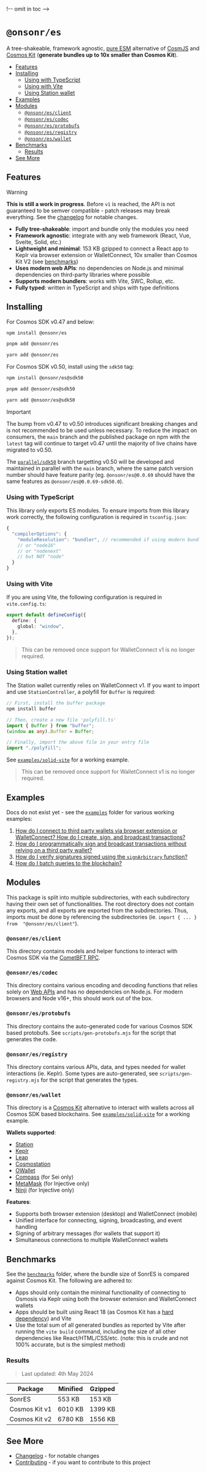 !-- omit in toc -->

# `@onsonr/es`

A tree-shakeable, framework agnostic, [pure ESM](https://gist.github.com/sindresorhus/a39789f98801d908bbc7ff3ecc99d99c) alternative of [CosmJS](https://github.com/cosmos/cosmjs) and [Cosmos Kit](https://cosmoskit.com) (**generate bundles up to 10x smaller than Cosmos Kit**).

- [Features](#features)
- [Installing](#installing)
  - [Using with TypeScript](#using-with-typescript)
  - [Using with Vite](#using-with-vite)
  - [Using Station wallet](#using-station-wallet)
- [Examples](#examples)
- [Modules](#modules)
  - [`@onsonr/es/client`](#@onsonr/esclient)
  - [`@onsonr/es/codec`](#@onsonr/escodec)
  - [`@onsonr/es/protobufs`](#@onsonr/esprotobufs)
  - [`@onsonr/es/registry`](#@onsonr/esregistry)
  - [`@onsonr/es/wallet`](#@onsonr/eswallet)
- [Benchmarks](#benchmarks)
  - [Results](#results)
- [See More](#see-more)

## Features

> [!WARNING]  
> **This is still a work in progress**. Before `v1` is reached, the API is not guaranteed to be semver compatible - patch releases may break everything. See the [changelog](./CHANGELOG.md) for notable changes.

- **Fully tree-shakeable**: import and bundle only the modules you need
- **Framework agnostic**: integrate with any web framework (React, Vue, Svelte, Solid, etc.)
- **Lightweight and minimal**: 153 KB gzipped to connect a React app to Keplr via browser extension or WalletConnect, 10x smaller than Cosmos Kit V2 (see [benchmarks](#benchmarks))
- **Uses modern web APIs**: no dependencies on Node.js and minimal dependencies on third-party libraries where possible
- **Supports modern bundlers**: works with Vite, SWC, Rollup, etc.
- **Fully typed**: written in TypeScript and ships with type definitions

## Installing

For Cosmos SDK v0.47 and below:

```sh
npm install @onsonr/es

pnpm add @onsonr/es

yarn add @onsonr/es
```

For Cosmos SDK v0.50, install using the `sdk50` tag:

```sh
npm install @onsonr/es@sdk50

pnpm add @onsonr/es@sdk50

yarn add @onsonr/es@sdk50
```

> [!IMPORTANT]  
> The bump from v0.47 to v0.50 introduces significant breaking changes and is not recommended to be used unless necessary. To reduce the impact on consumers, the `main` branch and the published package on npm with the `latest` tag will continue to target v0.47 until the majority of live chains have migrated to v0.50.
>
> The [`parallel/sdk50`](https://github.com/coinhall/@onsonr/es/tree/parallel/sdk50) branch targetting v0.50 will be developed and maintained in parallel with the `main` branch, where the same patch version number should have feature parity (eg. `@onsonr/es@0.0.69` should have the same features as `@onsonr/es@0.0.69-sdk50.0`).

### Using with TypeScript

This library only exports ES modules. To ensure imports from this library work correctly, the following configuration is required in `tsconfig.json`:

```ts
{
  "compilerOptions": {
    "moduleResolution": "bundler", // recommended if using modern bundlers
    // or "node16"
    // or "nodenext"
    // but NOT "node"
  }
}
```

### Using with Vite

If you are using Vite, the following configuration is required in `vite.config.ts`:

```ts
export default defineConfig({
  define: {
    global: "window",
  },
});
```

> This can be removed once support for WalletConnect v1 is no longer required.

### Using Station wallet

The Station wallet currently relies on WalletConnect v1. If you want to import and use `StationController`, a polyfill for `Buffer` is required:

```ts
// First, install the buffer package
npm install buffer

// Then, create a new file 'polyfill.ts'
import { Buffer } from "buffer";
(window as any).Buffer = Buffer;

// Finally, import the above file in your entry file
import "./polyfill";
```

See [`examples/solid-vite`](./examples/solid-vite) for a working example.

> This can be removed once support for WalletConnect v1 is no longer required.

## Examples

Docs do not exist yet - see the [`examples`](./examples) folder for various working examples:

1. [How do I connect to third party wallets via browser extension or WalletConnect? How do I create, sign, and broadcast transactions?](./examples/solid-vite)
2. [How do I programmatically sign and broadcast transactions without relying on a third party wallet?](./examples/mnemonic-wallet)
3. [How do I verify signatures signed using the `signArbitrary` function?](./examples/verify-signatures)
4. [How do I batch queries to the blockchain?](./examples/batch-query)

## Modules

This package is split into multiple subdirectories, with each subdirectory having their own set of functionalities. The root directory does not contain any exports, and all exports are exported from the subdirectories. Thus, imports must be done by referencing the subdirectories (ie. `import { ... } from  "@onsonr/es/client"`).

### `@onsonr/es/client`

This directory contains models and helper functions to interact with Cosmos SDK via the [CometBFT RPC](https://docs.cosmos.network/v0.50/core/grpc_rest#cometbft-rpc).

### `@onsonr/es/codec`

This directory contains various encoding and decoding functions that relies solely on [Web APIs](https://developer.mozilla.org/en-US/docs/Web/API) and has no dependencies on Node.js. For modern browsers and Node v16+, this should work out of the box.

### `@onsonr/es/protobufs`

This directory contains the auto-generated code for various Cosmos SDK based protobufs. See `scripts/gen-protobufs.mjs` for the script that generates the code.

### `@onsonr/es/registry`

This directory contains various APIs, data, and types needed for wallet interactions (ie. Keplr). Some types are auto-generated, see `scripts/gen-registry.mjs` for the script that generates the types.

### `@onsonr/es/wallet`

This directory is a [Cosmos Kit](https://cosmoskit.com) alternative to interact with wallets across all Cosmos SDK based blockchains. See [`examples/solid-vite`](./examples/solid-vite) for a working example.

**Wallets supported**:

- [Station](https://docs.terra.money/learn/station/)
- [Keplr](https://www.keplr.app/)
- [Leap](https://www.leapwallet.io/)
- [Cosmostation](https://wallet.cosmostation.io/)
- [OWallet](https://owallet.dev/)
- [Compass](https://compasswallet.io/) (for Sei only)
- [MetaMask](https://metamask.io/) (for Injective only)
- [Ninji](https://ninji.xyz/) (for Injective only)

**Features**:

- Supports both browser extension (desktop) and WalletConnect (mobile)
- Unified interface for connecting, signing, broadcasting, and event handling
- Signing of arbitrary messages (for wallets that support it)
- Simultaneous connections to multiple WalletConnect wallets

## Benchmarks

See the [`benchmarks`](./benchmarks) folder, where the bundle size of SonrES is compared against Cosmos Kit. The following are adhered to:

- Apps should only contain the minimal functionality of connecting to Osmosis via Keplr using both the browser extension and WalletConnect wallets
- Apps should be built using React 18 (as Cosmos Kit has a [hard dependency](https://docs.cosmoskit.com/get-started)) and Vite
- Use the total sum of all generated bundles as reported by Vite after running the `vite build` command, including the size of all other dependencies like React/HTML/CSS/etc. (note: this is crude and not 100% accurate, but is the simplest method)

### Results

> Last updated: 4th May 2024

| Package       | Minified | Gzipped |
| ------------- | -------- | ------- |
| SonrES        | 553 KB   | 153 KB  |
| Cosmos Kit v1 | 6010 KB  | 1399 KB |
| Cosmos Kit v2 | 6780 KB  | 1556 KB |

## See More

- [Changelog](./CHANGELOG.md) - for notable changes
- [Contributing](./CONTRIBUTING.md) - if you want to contribute to this project
